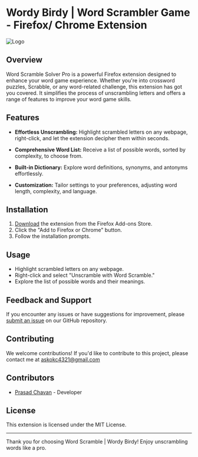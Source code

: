 # Wordy Birdy | Word Scrambler Game - Firefox/ Chrome Extension
![Logo](https://github.com/prasad-chavan1/codeWave.github.io/blob/main/icon-128.png)

## Overview

Word Scramble Solver Pro is a powerful Firefox extension designed to enhance your word game experience. Whether you're into crossword puzzles, Scrabble, or any word-related challenge, this extension has got you covered. It simplifies the process of unscrambling letters and offers a range of features to improve your word game skills.

## Features

- **Effortless Unscrambling:** Highlight scrambled letters on any webpage, right-click, and let the extension decipher them within seconds.

- **Comprehensive Word List:** Receive a list of possible words, sorted by complexity, to choose from.

- **Built-in Dictionary:** Explore word definitions, synonyms, and antonyms effortlessly.

- **Customization:** Tailor settings to your preferences, adjusting word length, complexity, and language.

## Installation

1. [Download](link-to-extension-download) the extension from the Firefox Add-ons Store.
2. Click the "Add to Firefox or Chrome" button.
3. Follow the installation prompts.

## Usage

- Highlight scrambled letters on any webpage.
- Right-click and select "Unscramble with Word Scramble."
- Explore the list of possible words and their meanings.

## Feedback and Support

If you encounter any issues or have suggestions for improvement, please [submit an issue](link-to-issue-tracker) on our GitHub repository.

## Contributing

We welcome contributions! If you'd like to contribute to this project, please contact me at askokc4321@gmail.com

## Contributors

- [Prasad Chavan](https://github.com/prasad-chavan1/) - Developer

## License

This extension is licensed under the MIT License.

---

Thank you for choosing Word Scramble | Wordy Birdy! Enjoy unscrambling words like a pro.
